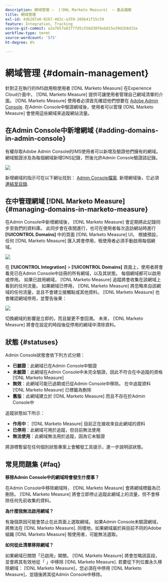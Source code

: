 ```yaml
---
description: 網域管理 —  [!DNL Marketo Measure]  — 產品檔案
title: 網域管理
exl-id: 4db287a0-0267-463c-a359-266b41f15c59
feature: Integration, Tracking
source-git-commit: a2a7657e8377fd5c556d38f6eb815e39d2b8d15e
workflow-type: tm+mt
source-wordcount: '573'
ht-degree: 0%

---
```


# 網域管理 {#domain-management}

針對正在執行的IMS啟用租使用者 [!DNL Marketo Measure] 在Experience Cloud介面中， [!DNL Marketo Measure] 提供可讓使用者管理自己網域清單的介面。 [!DNL Marketo Measure] 使用者必須首先確認他們想要在 [Adobe Admin Console](https://adminconsole.adobe.com/). 在Admin Console中驗證網域後，使用者可以管理 [!DNL Marketo Measure] 會使用這些網域來追蹤網站流量。

## 在Admin Console中新增網域 {#adding-domains-in-admin-console}

有權存取Adobe Admin Console的IMS使用者可以新增及驗證他們擁有的網域。 網域驗證涉及為每個網域新增DNS記錄，然後允許Admin Console驗證該記錄。

![](assets/domain-management-1.png)

新增網域的指示可在以下網址找到： [Admin Console檔案](https://helpx.adobe.com/enterprise/using/set-up-identity.html#setup-domains). 新增網域後，它必須 [連結至目錄](https://helpx.adobe.com/enterprise/using/set-up-identity.html#link-domains-to-directories).

## 在中管理網域 [!DNL Marketo Measure] {#managing-domains-in-marketo-measure}

在Admin Console中新增網域後， [!DNL Marketo Measure] 會定期將此記錄同步至我們的資料庫。 此同步會在夜間進行，也可在使用者每次造訪網站時進行 **[!UICONTROL Domains]** 中的頁面 [!DNL Marketo Measure] UI。 根據預設，任何 [!DNL Marketo Measure] 匯入將會停用，租使用者必須手動啟用每個網域。

![](assets/domain-management-2.png)

在 **[!UICONTROL Integration]** > **[!UICONTROL Domains]** 頁面上，使用者將會看見已在Admin Console中註冊的所有網域，以及其狀態。 每個網域都可以啟用或停用。 如果已啟用網域， [!DNL Marketo Measure] 追蹤將會收集在該網域上看到的任何流量。 如果網域已停用， [!DNL Marketo Measure] 將忽略來自該網域的任何流量，並且不會建立接觸點或其他資料。 [!DNL Marketo Measure] 也會確認網域停用，並警告後果：

![](assets/domain-management-3.png)

切換網域的影響是立即的，而且變更不會回溯。 未來， [!DNL Marketo Measure] 將會在設定的時段後從停用的網域中清除資料。

## 狀態 {#statuses}

Admin Console狀態會依下列方式分類：

* **已驗證**：此網域已在Admin Console中驗證
* **未驗證**：此網域在Admin Console中未完全驗證，因此不符合在中追蹤的資格 [!DNL Marketo Measure]
* **無效**：此網域可能已過期或已從Admin Console中移除。 在中追蹤資料 [!DNL Marketo Measure] 已標籤為刪除
* **舊版**：此網域建立於 [!DNL Marketo Measure] 而且不存在於Admin Console中

追蹤狀態如下所示：

* **作用中**： [!DNL Marketo Measure] 目前正在接收來自此網域的資料
* **已停用**：此網域可用於追蹤，但目前無法使用
* **無法使用**：此網域無法用於追蹤，因為它未驗證

將游標暫留在任何個別狀態專案上會觸發工具提示，進一步說明該狀態。

## 常見問題集 {#faq}

**移除Admin Console中的網域時會發生什麼事？**

在Admin Console中移除網域時， [!DNL Marketo Measure] 會將網域標籤為已刪除。 [!DNL Marketo Measure] 將會立即停止追蹤此網域上的流量，但不會移除任何先前收集的資料。

**為什麼我無法啟用網域？**

有幾個原因可能會禁止在此頁面上選取網域。 如果Admin Console未驗證網域，將無法在 [!DNL Marketo Measure]. 同樣地，如果網域屬於與目前不同的Adobe組織 [!DNL Marketo Measure] 租使用者，可能無法選取。

**如何從此清單移除網域？**

如果網域已關閉「已啟用」開關， [!DNL Marketo Measure] 將會忽略該區段，並會將其有效地從「 」中移除 [!DNL Marketo Measure]. 若要從下列位置永久移除網域： [!DNL Marketo Measure]，您必須在中停用 [!DNL Marketo Measure]，並隨後將其從Admin Console中移除。
